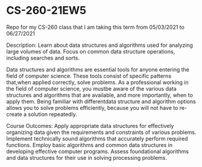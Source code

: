 # CS-260-21EW5
Repo for my CS-260 class that I am taking this term from 05/03/2021 to 06/27/2021

Description:
Learn about data structures and algorithms used for analyzing large volumes of data. Focus on common data structure operations, including searches and sorts. 

Data structures and algorithms are essential tools for anyone entering the field of computer science. These tools consist of specific patterns that,when applied correctly, solve problems. As a professional working in the field of computer science, you mustbe aware of the various data structures and algorithms that are available, and more importantly, when to apply them. Being familiar with differentdata structure and algorithm options allows you to solve problems efficiently, because you will not have to re-create a solution repeatedly.

Course Outcomes:
  Apply appropriate data structures for effectively organizing data given the requirements and constraints of various problems.
  Implement technically sound algorithms that accurately perform required functions.
  Employ basic algorithms and common data structures in developing effective computer programs.
  Assess foundational algorithms and data structures for their use in solving processing problems.
